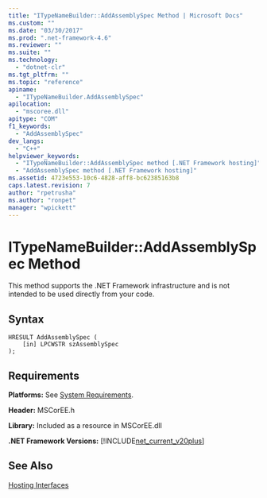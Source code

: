 ```yaml
---
title: "ITypeNameBuilder::AddAssemblySpec Method | Microsoft Docs"
ms.custom: ""
ms.date: "03/30/2017"
ms.prod: ".net-framework-4.6"
ms.reviewer: ""
ms.suite: ""
ms.technology: 
  - "dotnet-clr"
ms.tgt_pltfrm: ""
ms.topic: "reference"
apiname: 
  - "ITypeNameBuilder.AddAssemblySpec"
apilocation: 
  - "mscoree.dll"
apitype: "COM"
f1_keywords: 
  - "AddAssemblySpec"
dev_langs: 
  - "C++"
helpviewer_keywords: 
  - "ITypeNameBuilder::AddAssemblySpec method [.NET Framework hosting]"
  - "AddAssemblySpec method [.NET Framework hosting]"
ms.assetid: 4723e553-10c6-4828-aff8-bc62385163b8
caps.latest.revision: 7
author: "rpetrusha"
ms.author: "ronpet"
manager: "wpickett"
---
```

# ITypeNameBuilder::AddAssemblySpec Method
This method supports the .NET Framework infrastructure and is not intended to be used directly from your code.  
  
## Syntax  
  
```  
HRESULT AddAssemblySpec (  
    [in] LPCWSTR szAssemblySpec  
);  
```  
  
## Requirements  
 **Platforms:** See [System Requirements](../../../../docs/framework/getting-started/system-requirements.md).  
  
 **Header:** MSCorEE.h  
  
 **Library:** Included as a resource in MSCorEE.dll  
  
 **.NET Framework Versions:** [!INCLUDE[net_current_v20plus](../../../../includes/net-current-v20plus-md.md)]  
  
## See Also  
 [Hosting Interfaces](../../../../docs/framework/unmanaged-api/hosting/hosting-interfaces.md)